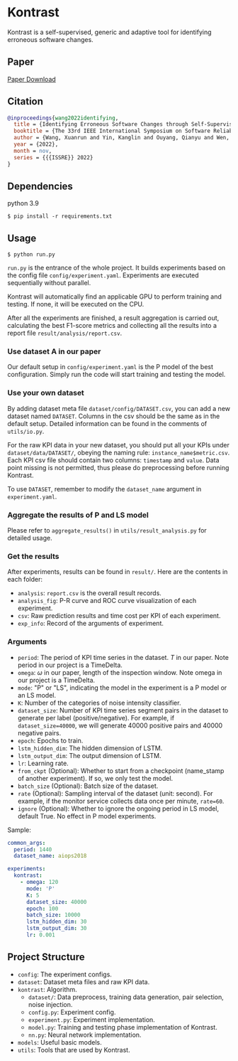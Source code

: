 # Kontrast

Kontrast is a self-supervised, generic and adaptive tool for identifying erroneous software changes.

## Paper

[Paper Download](https://netman.aiops.org/wp-content/uploads/2022/11/kontrast-paper.pdf)

## Citation
``` bibtex
@inproceedings{wang2022identifying,
  title = {Identifying Erroneous Software Changes through Self-Supervised Contrastive Learning on Time Series Data},
  booktitle = {The 33rd IEEE International Symposium on Software Reliability Engineering},
  author = {Wang, Xuanrun and Yin, Kanglin and Ouyang, Qianyu and Wen, Xidao and Zhang, Shenglin and Zhang, Wenchi and Cao, Li and Han, Jiuxue and Jin, Xing and Pei, Dan},
  year = {2022},
  month = nov,
  series = {{{ISSRE}} 2022}
}
```


## Dependencies

python 3.9

    $ pip install -r requirements.txt

## Usage

    $ python run.py

`run.py` is the entrance of the whole project.
It builds experiments based on the config file `config/experiment.yaml`.
Experiments are executed sequentially without parallel.

Kontrast will automatically find an applicable GPU to perform training and testing.
If none, it will be executed on the CPU.

After all the experiments are finished, a result aggregation is carried out, calculating the best F1-score metrics and collecting all the results into a report file `result/analysis/report.csv`.

### Use dataset A in our paper

Our default setup in `config/experiment.yaml` is the P model of the best configuration.
Simply run the code will start training and testing the model.

### Use your own dataset

By adding dataset meta file `dataset/config/DATASET.csv`, you can add a new dataset named `DATASET`.
Columns in the csv should be the same as in the default setup.
Detailed information can be found in the comments of `utils/io.py`.

For the raw KPI data in your new dataset, you should put all your KPIs under `dataset/data/DATASET/`, obeying the naming rule: `instance_name$metric.csv`.
Each KPI csv file should contain two columns: `timestamp` and `value`.
Data point missing is not permitted, thus please do preprocessing before running Kontrast.

To use `DATASET`, remember to modify the `dataset_name` argument in `experiment.yaml`.

### Aggregate the results of P and LS model

Please refer to `aggregate_results()` in `utils/result_analysis.py` for detailed usage.

### Get the results

After experiments, results can be found in `result/`.
Here are the contents in each folder:

- `analysis`: `report.csv` is the overall result records.
- `analysis_fig`: P-R curve and ROC curve visualization of each experiment.
- `csv`: Raw prediction results and time cost per KPI of each experiment.
- `exp_info`: Record of the arguments of experiment.

### Arguments

- `period`: The period of KPI time series in the dataset. $T$ in our paper. Note period in our project is a TimeDelta.
- `omega`: $\omega$ in our paper, length of the inspection window. Note omega in our project is a TimeDelta.
- `mode`: "P" or "LS", indicating the model in the experiment is a P model or an LS model.
- `K`: Number of the categories of noise intensity classifier.
- `dataset_size`: Number of KPI time series segment pairs in the dataset to generate per label (positive/negative). For example, if `dataset_size=40000`, we will generate 40000 positive pairs and 40000 negative pairs.
- `epoch`: Epochs to train.
- `lstm_hidden_dim`: The hidden dimension of LSTM.
- `lstm_output_dim`: The output dimension of LSTM.
- `lr`: Learning rate.
- `from_ckpt` (Optional): Whether to start from a checkpoint (name_stamp of another experiment). If so, we only test the model.
- `batch_size` (Optional): Batch size of the dataset.
- `rate` (Optional): Sampling interval of the dataset (unit: second). For example, if the monitor service collects data once per minute, `rate=60`.
- `ignore` (Optional): Whether to ignore the ongoing period in LS model, default True. No effect in P model experiments.

Sample:
```yaml
common_args:
  period: 1440
  dataset_name: aiops2018

experiments:
  kontrast:
    - omega: 120
      mode: 'P'
      K: 5
      dataset_size: 40000
      epoch: 100
      batch_size: 10000
      lstm_hidden_dim: 30
      lstm_output_dim: 30
      lr: 0.001
```

## Project Structure

- `config`: The experiment configs.
- `dataset`: Dataset meta files and raw KPI data.
- `kontrast`: Algorithm.
  - `dataset/`: Data preprocess, training data generation, pair selection, noise injection.
  - `config.py`: Experiment config.
  - `experiment.py`: Experiment implementation.
  - `model.py`: Training and testing phase implementation of Kontrast.
  - `nn.py`: Neural network implementation.
- `models`: Useful basic models.
- `utils`: Tools that are used by Kontrast.
